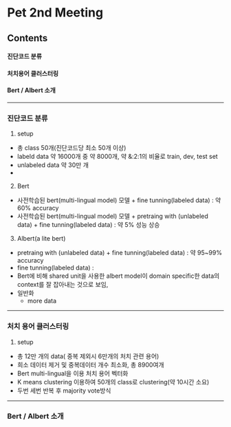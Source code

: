 Pet 2nd Meeting
=============
Contents
-------------
#### 진단코드 분류
#### 처치용어 클러스터링
#### Bert / Albert 소개

* * *

### 진단코드 분류
1. setup
* 총 class 50개(진단코드당 최소 50개 이상)
* labeld data 약 16000개 중 약 8000개, 약 &:2:1의 비율로 train, dev, test set
* unlabeled data 약 30만 개
* 

2. Bert
* 사전학습된 bert(multi-lingual model) 모델 + fine tunning(labeled data) : 약 60% accuracy 
* 사전학습된 bert(multi-lingual model) 모델 + pretraing with (unlabeled data) + fine tunning(labeled data) : 약 5% 성능 상승

3. Albert(a lite bert)
* pretraing with (unlabeled data) + fine tunning(labeled data) : 약 95~99% accuracy
* fine tunning(labeled data) : 
* Bert에 비해 shared unit을 사용한 albert model이 domain specific한 data의 context를 잘 잡아내는 것으로 보임,
* 일반화 
  * more data
  
* * *
  
### 처치 용어 클러스터링

1. setup
* 총 12만 개의 data( 중복 제외시 6만개의 처치 관련 용어)
* 희소 데이터 제거 및 중복데이터 개수 최소화, 총 8900여개
* Bert multi-lingual을 이용 처치 용어 벡터화
* K means clustering 이용하여 50개의 class로 clustering(약 10시간 소요)
* 두번 세번 반복 후 majority vote방식

* * *

### Bert / Albert 소개

